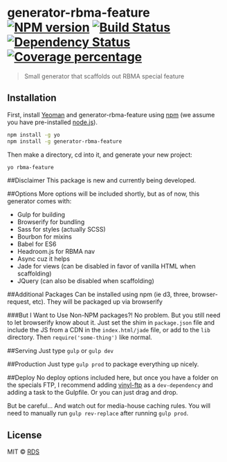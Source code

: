 # generator-rbma-feature [![NPM version][npm-image]][npm-url] [![Build Status][travis-image]][travis-url] [![Dependency Status][daviddm-image]][daviddm-url] [![Coverage percentage][coveralls-image]][coveralls-url]
> Small generator that scaffolds out RBMA special feature

## Installation

First, install [Yeoman](http://yeoman.io) and generator-rbma-feature using [npm](https://www.npmjs.com/) (we assume you have pre-installed [node.js](https://nodejs.org/)).

```bash
npm install -g yo
npm install -g generator-rbma-feature
```

Then make a directory, cd into it, and generate your new project:

```bash
yo rbma-feature
```
##Disclaimer
This package is new and currently being developed.


##Options
More options will be included shortly, but as of now, this generator comes with:
- Gulp for building
- Browserify for bundling
- Sass for styles (actually SCSS)
- Bourbon for mixins
- Babel for ES6
- Headroom.js for RBMA nav
- Async cuz it helps
- Jade for views (can be disabled in favor of vanilla HTML when scaffolding)
- JQuery (can also be disabled when scaffolding)


##Additional Packages
Can be installed using npm (ie d3, three, browser-request, etc). They will be packaged up via browserify

###But I Want to Use Non-NPM packages?!
No problem. But you still need to let browserify know about it. Just set the shim in `package.json` file and include the JS from a CDN in the `index.html/jade` file, or add to the `lib` directory. Then `require('some-thing')` like normal.

##Serving
Just type `gulp` or `gulp dev`

##Production
Just type `gulp prod` to package everything up nicely.

##Deploy
No deploy options included here, but once you have a folder on the specials FTP, I recommend adding [vinyl-ftp](https://www.npmjs.com/package/vinyl-ftp) as a `dev-dependency` and adding a task to the Gulpfile. Or you can just drag and drop. 

But be careful... And watch out for media-house caching rules. You will need to manually run `gulp rev-replace` after running `gulp prod`.

## License

MIT © [RDS]()


[npm-image]: https://badge.fury.io/js/generator-rbma-feature.svg
[npm-url]: https://npmjs.org/package/generator-rbma-feature
[travis-image]: https://travis-ci.org/rbma/generator-rbma-feature.svg?branch=master
[travis-url]: https://travis-ci.org/rbma/generator-rbma-feature
[daviddm-image]: https://david-dm.org/rbma/generator-rbma-feature.svg?theme=shields.io
[daviddm-url]: https://david-dm.org/rbma/generator-rbma-feature
[coveralls-image]: https://coveralls.io/repos/rbma/generator-rbma-feature/badge.svg
[coveralls-url]: https://coveralls.io/r/rbma/generator-rbma-feature
